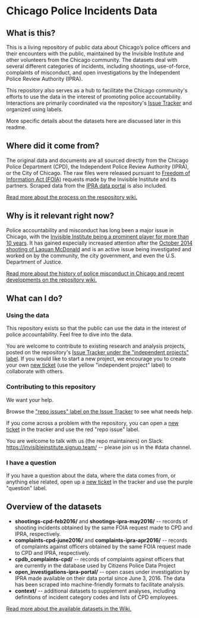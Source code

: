 # Chicago Police Incidents Data

## What is this?

This is a living repository of public data about Chicago’s police officers and their encounters with the public, maintained by the Invisible Institute and other volunteers from the Chicago community. The datasets deal with several different categories of incidents, including shootings, use-of-force, complaints of misconduct, and open investigations by the Independent Police Review Authority (IPRA). 

This repository also serves as a hub to facilitate the Chicago community's efforts to use the data in the interest of promoting police accountability. Interactions are primarily coordinated via the repository's [Issue Tracker](https://github.com/invinst/shootings-data/issues) and organized using labels. 

More specific details about the datasets here are discussed later in this readme. 

## Where did it come from?

The original data and documents are all sourced directly from the Chicago Police Department (CPD), the Independent Police Review Authority (IPRA), or the City of Chicago. The raw files were released pursuant to [Freedom of Information Act (FOIA)](https://www.wikiwand.com/en/Freedom_of_Information_Act_(United_States)) requests made by the Invisible Institute and its partners. Scraped data from the [IPRA data portal](http://portal.iprachicago.org/) is also included.

[Read more about the process on the respository wiki.]()

## Why is it relevant right now?

Police accountability and misconduct has long been a major issue in Chicago, with the [Invisible Institute being a prominent player for more than 10 years](https://cpdb.co/story/). It has gained especially increased attention after the [October 2014 shooting of Laquan McDonald](https://www.wikiwand.com/en/Shooting_of_Laquan_McDonald) and is an active issue being investigated and worked on by the community, the city government, and even the U.S. Department of Justice. 

[Read more about the history of police misconduct in Chicago and recent developments on the repository wiki.]()

## What can I do?

### Using the data

This repository exists so that the public can use the data in the interest of police accountability. Feel free to dive into the data. 

You are welcome to contribute to existing research and analysis projects, posted on the repository's [Issue Tracker under the "independent projects" label](https://github.com/invinst/shootings-data/issues?q=is%3Aopen+is%3Aissue+label%3A%22independent+project%22). If you would like to start a new project, we encourage you to create your own [new ticket](https://github.com/invinst/shootings-data/issues/new) (use the yellow "independent project" label) to collaborate with others. 

### Contributing to this repository

We want your help. 

Browse the ["repo issues" label on the Issue Tracker](https://github.com/invinst/shootings-data/issues?q=is%3Aopen+is%3Aissue+label%3A%22repo+issue%22) to see what needs help. 

If you come across a problem with the repository, you can open a [new ticket](https://github.com/invinst/shootings-data/issues/new) in the tracker and use the red "repo issue" label.

You are welcome to talk with us (the repo maintainers) on Slack: https://invisibleinstitute.signup.team/ -- please join us in the #data channel.

### I have a question

If you have a question about the data, where the data comes from, or anything else related, open up a [new ticket](https://github.com/invinst/shootings-data/issues/new) in the tracker and use the purple "question" label. 

## Overview of the datasets

* **shootings-cpd-feb2016/** and **shootings-ipra-may2016/** -- records of shooting incidents obtained by the same FOIA request made to CPD and IPRA, respectively. 
* **complaints-cpd-june2016/** and **complaints-ipra-apr2016/** -- records of complaints against officers obtained by the same FOIA request made to CPD and IPRA, respectively. 
* **cpdb_complaints-cpd/** -- records of complaints against officers that are currently in the database used by Citizens Police Data Project
* **open_investigations-ipra-portal/** -- open cases under investigation by IPRA made available on their data portal since June 3, 2016. The data has been scraped into machine-friendly formats to facilitate analysis. 
* **context/** -- additional datasets to supplement analyses, including definitions of incident category codes and lists of CPD employees. 

[Read more about the available datasets in the Wiki.](https://github.com/invinst/shootings-data/wiki/Distinct-Datasets-Available)